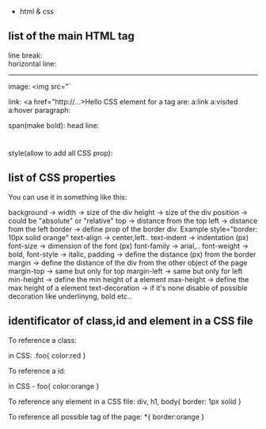 
-  html &amp; css


## list of the main HTML tag

line break: <br/>
horizontal line: <hr/>
image: <img src="`

link: <a href="http://...>Hello</a>
CSS element for a tag are: a:link a:visited a:hover
paragraph: <p></p>
span(make bold): <span></span>
head line: <h1></h1>
style(allow to add all CSS prop): <style></style>


## list of CSS properties

You can use it in something like this:
<div style="background:green;width60px">
</div>

background ->
width -> size of the div
height -> size of the div
position -> could be "absolute" or "relative"
top -> distance from the top
left -> distance from the left
border -> define prop of the border div. Example
style="border: 10px solid orange"
text-align -> center,left..
text-indent -> indentation (px)
font-size -> dimension of the font (px)
font-family -> arial,..
font-weight -> bold,
font-style -> italic,
padding -> define the distance (px) from the border
margin -> define the distance of the div from the other object of the page
margin-top -> same but only for top
margin-left -> same but only for left
min-height -> define the min height of a element
max-height -> define the max height of a element
text-decoration -> if it's none disable of possible decoration like underlinyng, bold etc..



## identificator of class,id and element in a CSS file

To reference a class:
<div class="foo">
</div>
in CSS:
.foo{
color:red
}

To reference a id:
<div id="foo">
</div>
in CSS
- foo{
color:orange
}

To reference any element in a CSS file:
div, h1, body{
border: 1px solid
}

To reference all possible tag of the page:
\*{
border:orange
}







